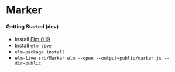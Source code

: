 # Marker

#### Getting Started (dev)
  - Install [Elm 0.19](https://guide.elm-lang.org/install.html)
  - Install [`elm-live`](https://github.com/architectcodes/elm-live)
  - `elm-package install`
  - `elm-live src/Marker.elm --open --output=public/marker.js --dir=public`
